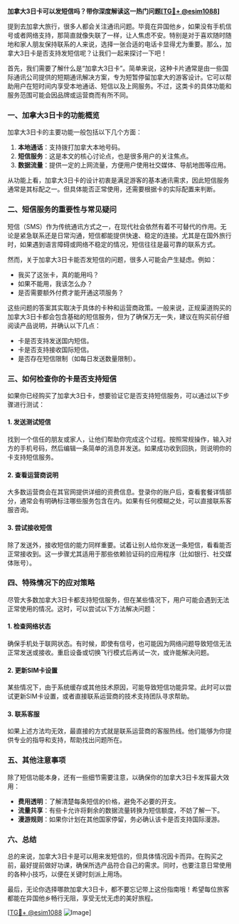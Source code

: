 **加拿大3日卡可以发短信吗？带你深度解读这一热门问题[[TG💪+ @esim1088](https://t.me/s/esim1088)]**

提到去加拿大旅行，很多人都会关注通讯问题。毕竟在异国他乡，如果没有手机信号或者网络支持，那简直就像失联了一样，让人焦虑不安。特别是对于喜欢随时随地和家人朋友保持联系的人来说，选择一张合适的电话卡显得尤为重要。那么，加拿大3日卡是否支持发短信呢？让我们一起来探讨一下吧！

首先，我们需要了解什么是“加拿大3日卡”。简单来说，这种卡片通常是由一些国际通讯公司提供的短期通讯解决方案，专为短暂停留加拿大的游客设计。它可以帮助用户在短时间内享受本地通话、短信以及上网服务。不过，这类卡的具体功能和服务范围可能会因品牌或运营商而有所不同。

### **一、加拿大3日卡的功能概览**

加拿大3日卡的主要功能一般包括以下几个方面：

1. **本地通话**：支持拨打加拿大本地号码。
2. **短信服务**：这是本文的核心讨论点，也是很多用户的关注焦点。
3. **数据流量**：提供一定的上网流量，方便用户使用社交媒体、导航地图等应用。

从功能上看，加拿大3日卡的设计初衷是满足游客的基本通讯需求，因此短信服务通常是其标配之一。但具体能否正常使用，还需要根据卡的实际配置来判断。

### **二、短信服务的重要性与常见疑问**

短信（SMS）作为传统通讯方式之一，在现代社会依然有着不可替代的作用。无论是紧急联系还是日常沟通，短信都能提供快速、稳定的连接。尤其是在国外旅行时，如果遇到语言障碍或网络不稳定的情况，短信往往是最可靠的联系方式。

然而，关于加拿大3日卡能否发短信的问题，很多人可能会产生疑虑。例如：
- 我买了这张卡，真的能用吗？
- 如果不能用，我该怎么办？
- 是否需要额外付费才能开通这项服务？

这些问题的答案其实取决于具体的卡种和运营商政策。一般来说，正规渠道购买的加拿大3日卡都会包含基础的短信服务，但为了确保万无一失，建议在购买前仔细阅读产品说明，并确认以下几点：
- 卡是否支持发送国内短信。
- 卡是否支持接收国际短信。
- 是否存在短信限制（如每日发送数量限制）。

### **三、如何检查你的卡是否支持短信**

如果你已经购买了加拿大3日卡，想要验证它是否支持短信服务，可以通过以下步骤进行测试：

#### **1. 发送测试短信**
找到一个信任的朋友或家人，让他们帮助你完成这个过程。按照常规操作，输入对方的手机号码，然后编辑一条简单的消息并发送。如果成功收到回执，则说明你的卡支持短信服务。

#### **2. 查看运营商说明**
大多数运营商会在其官网提供详细的资费信息。登录你的账户后，查看套餐详情部分，通常会有明确标注哪些服务包含在内。如果有任何模糊之处，可以直接联系客服咨询。

#### **3. 尝试接收短信**
除了发送外，接收短信的能力同样重要。试着让别人给你发送一条短信，看看能否正常接收到。这一步骤尤其适用于那些依赖验证码的应用程序（比如银行、社交媒体账号）。

### **四、特殊情况下的应对策略**

尽管大多数加拿大3日卡都支持短信服务，但在某些情况下，用户可能会遇到无法正常使用的情况。这时，可以尝试以下方法解决问题：

#### **1. 检查网络状态**
确保手机处于联网状态。有时候，即使有信号，也可能因为网络问题导致短信无法正常发送或接收。重启设备或切换飞行模式后再试一次，或许能解决问题。

#### **2. 更新SIM卡设置**
某些情况下，由于系统缓存或其他技术原因，可能导致短信功能异常。此时可以尝试更新SIM卡设置，或者直接联系运营商的技术支持团队寻求帮助。

#### **3. 联系客服**
如果上述方法均无效，最直接的方式就是联系运营商的客服热线。他们能够为你提供专业的指导和支持，帮助找出问题所在。

### **五、其他注意事项**

除了短信功能本身，还有一些细节需要注意，以确保你的加拿大3日卡发挥最大效用：

- **费用透明**：了解清楚每条短信的价格，避免不必要的开支。
- **流量共享**：有些卡允许将剩余的数据流量转换为短信额度，不妨了解一下。
- **漫游规则**：如果你计划在其他国家停留，务必确认该卡是否支持国际漫游。

### **六、总结**

总的来说，加拿大3日卡是可以用来发短信的，但具体情况因卡而异。在购买之前，最好提前做好功课，确保所选产品符合自己的需求。同时，也要注意日常使用的各种小技巧，以便在关键时刻派上用场。

最后，无论你选择哪款加拿大3日卡，都不要忘记带上这份指南哦！希望每位旅客都能在异国他乡畅行无阻，享受无忧无虑的美好旅程。

[[TG💪+ @esim1088](https://t.me/s/esim1088) ![Image](https://i.postimg.cc/4NQfJmqS/Snipaste-2025-05-13-00-14-12.png)]